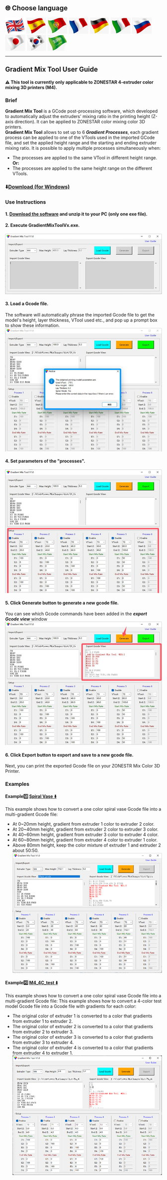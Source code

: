
## <a id="choose-language">:globe_with_meridians: Choose language </a>
[![](../../lanpic/EN.png)](./readme.md)
[![](../../lanpic/ES.png)](./readme-es.md)
[![](../../lanpic/PT.png)](./readme-pt.md)
[![](../../lanpic/FR.png)](./readme-fr.md)
[![](../../lanpic/DE.png)](./readme-de.md)
[![](../../lanpic/IT.png)](./readme-it.md)
[![](../../lanpic/RU.png)](./readme-ru.md)
[![](../../lanpic/JP.png)](./readme-jp.md)
[![](../../lanpic/KR.png)](./readme-kr.md)
[![](../../lanpic/SA.png)](./readme-sa.md)

----
## Gradient Mix Tool User Guide
#### :warning: This tool is currently only applicable to ZONESTAR 4-extruder color mixing 3D printers (M4).
### Brief
**Gradient Mix Tool** is a GCode post-processing software, which developed to automatically adjust the extruders' mixing ratio in the printing height (Z-axis direction). It can be applied to ZONESTAR color mixing color 3D printers.    
**Gradient Mix Tool** allows to set up to 6 ***Gradient Processes***, each gradient process can be applied to one of the VTools used in the imported GCode file,  and set the applied height range and the starting and ending extruder mixing ratio. It is possible to apply multiple processes simultaneously when:    
  - The processes are applied to the same VTool in different height range.  
  **Or:**   
  - The processes are applied to the same height range on the different VTools.
### :arrow_down:[Download (for Windows)](GradientMixToolV1.zip)
### Use Instructions
#### 1. [Download the software](GradientMixToolV1.zip)  and unzip it to your PC (only one exe file).
#### 2. Execute GradientMixToolVx.exe.
![](1.jpg)
#### 3. Load a Gcode file.
The software will automatically phrase the imported Gcode file to get the model's height, layer thickness, VTool used etc., and pop up a prompt box to show these information.
![](2.jpg)
#### 4. Set parameters of the "processes".
![](3.jpg)
#### 5. Click Generate button to generate a new gcode file.
You can see which Gcode commands have been added in the ***export Gcode view*** window
![](4.jpg)
#### 6. Click Export button to export and save to a new gcode file.
Next, you can print the exported Gcode file on your ZONESTR Mix Color 3D Printer.
### Examples
#### Example:one: [Spiral Vase :arrow_down:](./SpiralVase.zip)
This example shows how to convert a one color spiral vase Gcode file into a multi-gradient Gcode file:
- At 0~20mm height, gradient from extruder 1 color to extruder 2 color. 
- At 20~40mm height, gradient from extruder 2 color to extruder 3 color. 
- At 40~60mm height, gradient from extruder 3 color to extruder 4 color. 
- At 60~80mm height, gradient from extruder 4 color to extruder 1 color. 
- Above 80mm height, keep the color mixture of extruder 1 and extruder 2 about 50:50.
![](./SpiralVase.jpg)
#### Example:two: [M4_4C_test :arrow_down:](./M4_4C_test.zip)
This example shows how to convert a one color spiral vase Gcode file into a multi-gradient Gcode file:
This example shows how to convert a 4-color test model Gcode file into a Gcode file with gradients for each color:
- The original color of extruder 1 is converted to a color that gradients from extruder 1 to extruder 2.
- The original color of extruder 2 is converted to a color that gradients from extruder 2 to extruder 3.
- The original color of extruder 3 is converted to a color that gradients from extruder 3 to extruder 4.
- The original color of extruder 4 is converted to a color that gradients from extruder 4 to extruder 1.
![](./M4-4C-Test.jpg)